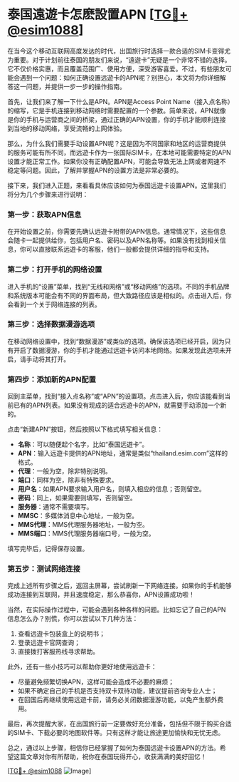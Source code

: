 # 泰国遠遊卡怎麽設置APN [[TG💪+ @esim1088](https://t.me/s/esim1088)]

在当今这个移动互联网高度发达的时代，出国旅行时选择一款合适的SIM卡变得尤为重要。对于计划前往泰国的朋友们来说，“遠遊卡”无疑是一个非常不错的选择。它不仅价格实惠，而且覆盖范围广、使用方便，深受游客喜爱。不过，有些朋友可能会遇到一个问题：如何正确设置远遊卡的APN呢？别担心，本文将为你详细解答这一问题，并提供一步一步的操作指南。

首先，让我们来了解一下什么是APN。APN是Access Point Name（接入点名称）的缩写，它是手机连接到移动网络时需要配置的一个参数。简单来说，APN就像是你的手机与运营商之间的桥梁，通过正确的APN设置，你的手机才能顺利连接到当地的移动网络，享受流畅的上网体验。

那么，为什么我们需要手动设置APN呢？这是因为不同国家和地区的运营商提供的服务可能有所不同，而远遊卡作为一张国际SIM卡，在本地可能需要特定的APN设置才能正常工作。如果你没有正确配置APN，可能会导致无法上网或者网速不稳定等问题。因此，了解并掌握APN的设置方法是非常必要的。

接下来，我们进入正题，来看看具体应该如何为泰国远遊卡设置APN。这里我们将分为几个步骤来进行说明：

### 第一步：获取APN信息

在开始设置之前，你需要先确认远遊卡附带的APN信息。通常情况下，这些信息会随卡一起提供给你，包括用户名、密码以及APN名称等。如果没有找到相关信息，你可以直接联系远遊卡的客服，他们一般都会提供详细的指导和支持。

### 第二步：打开手机的网络设置

进入手机的“设置”菜单，找到“无线和网络”或“移动网络”的选项。不同的手机品牌和系统版本可能会有不同的界面布局，但大致路径应该是相似的。点击进入后，你会看到一个关于网络连接的列表。

### 第三步：选择数据漫游选项

在移动网络设置中，找到“数据漫游”或类似的选项。确保该选项已经开启，因为只有开启了数据漫游，你的手机才能通过远遊卡访问本地网络。如果发现此选项未开启，请手动将其打开。

### 第四步：添加新的APN配置

回到主菜单，找到“接入点名称”或“APN”的设置项。点击进入后，你应该能看到当前已有的APN列表。如果没有现成的适合远遊卡的APN，就需要手动添加一个新的。

点击“新建APN”按钮，然后按照以下格式填写相关信息：
- **名称**：可以随便起个名字，比如“泰国远遊卡”。
- **APN**：输入远遊卡提供的APN地址，通常是类似“thailand.esim.com”这样的格式。
- **代理**：一般为空，除非特别说明。
- **端口**：同样为空，除非有特殊要求。
- **用户名**：如果APN要求输入用户名，则填入相应的信息；否则留空。
- **密码**：同上，如果需要则填写，否则留空。
- **服务器**：通常不需要填写。
- **MMSC**：多媒体消息中心地址，一般为空。
- **MMS代理**：MMS代理服务器地址，一般为空。
- **MMS端口**：MMS代理服务器端口号，一般为空。

填写完毕后，记得保存设置。

### 第五步：测试网络连接

完成上述所有步骤之后，返回主屏幕，尝试刷新一下网络连接。如果你的手机能够成功连接到互联网，并且速度稳定，那么恭喜你，APN设置成功啦！

当然，在实际操作过程中，可能会遇到各种各样的问题。比如忘记了自己的APN信息怎么办？别慌，你可以尝试以下几种方法：

1. 查看远遊卡包装盒上的说明书；
2. 登录远遊卡官网查询；
3. 直接拨打客服热线寻求帮助。

此外，还有一些小技巧可以帮助你更好地使用远遊卡：

- 尽量避免频繁切换APN，这样可能会造成不必要的麻烦；
- 如果不确定自己的手机是否支持双卡双待功能，建议提前咨询专业人士；
- 在回国后再继续使用远遊卡前，请务必关闭数据漫游功能，以免产生额外费用。

最后，再次提醒大家，在出国旅行前一定要做好充分准备，包括但不限于购买合适的SIM卡、下载必要的地图软件等。只有这样才能让旅途更加愉快和无忧无虑。

总之，通过以上步骤，相信你已经掌握了如何为泰国远遊卡设置APN的方法。希望这篇文章对你有所帮助，祝你在泰国玩得开心，收获满满的美好回忆！

[[TG💪+ @esim1088](https://t.me/s/esim1088) ![Image](https://i.postimg.cc/4NQfJmqS/Snipaste-2025-05-13-00-14-12.png)]